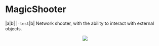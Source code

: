 # MagicShooter
|a|b|
|```-test```|b|
Network shooter, with the ability to interact with external objects.
<div id="header" align="center">
  <img src="https://media.giphy.com/media/uk8JK858RMHdZDCzur/giphy.gif"/>
</div>

